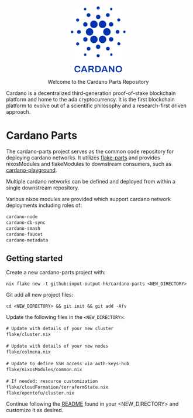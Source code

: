 <p align="center">
  <img width='150px' src="docs/theme/cardano-logo.png" alt='Cardano Logo' />
</p>

<p align="center">
  Welcome to the Cardano Parts Repository
  <br />
</p>

Cardano is a decentralized third-generation proof-of-stake blockchain platform
and home to the ada cryptocurrency. It is the first blockchain platform to
evolve out of a scientific philosophy and a research-first driven approach.

# Cardano Parts

The cardano-parts project serves as the common code repository for deploying
cardano networks. It utilizes [flake-parts](https://flake.parts/) and provides
nixosModules and flakeModules to downstream consumers, such as
[cardano-playground](https://github.com/input-output-hk/cardano-playground).

Multiple cardano networks can be defined and deployed from within a single
downstream repository.

Various nixos modules are provided which support cardano network deployments
including roles of:

    cardano-node
    cardano-db-sync
    cardano-smash
    cardano-faucet
    cardano-metadata


## Getting started

Create a new cardano-parts project with:

    nix flake new -t github:input-output-hk/cardano-parts <NEW_DIRECTORY>

Git add all new project files:

    cd <NEW_DIRECTORY> && git init && git add -Afv

Update the following files in the `<NEW_DIRECTORY>`:

    # Update with details of your new cluster
    flake/cluster.nix

    # Update with details of your new nodes
    flake/colmena.nix

    # Update to define SSH access via auth-keys-hub
    flake/nixosModules/common.nix

    # If needed: resource customization
    flake/cloudFormation/terraformState.nix
    flake/opentofu/cluster.nix

Continue following the [README](templates/cardano-parts-project/README.md)
found in your <NEW_DIRECTORY> and customize it as desired.
